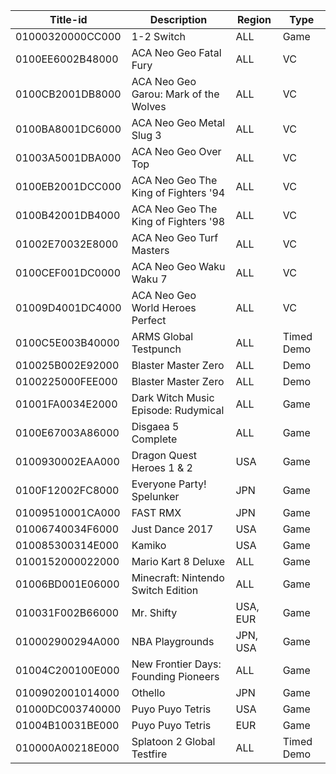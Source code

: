 | Title-id         | Description                           | Region   | Type       |
| ---------------- | ------------------------------------- | -------- | ---------- |
| 01000320000CC000 | 1-2 Switch                            | ALL      | Game       |
| 0100EE6002B48000 | ACA Neo Geo Fatal Fury                | ALL      | VC         |
| 0100CB2001DB8000 | ACA Neo Geo Garou: Mark of the Wolves | ALL      | VC         |
| 0100BA8001DC6000 | ACA Neo Geo Metal Slug 3              | ALL      | VC         |
| 01003A5001DBA000 | ACA Neo Geo Over Top                  | ALL      | VC         |
| 0100EB2001DCC000 | ACA Neo Geo The King of Fighters '94  | ALL      | VC         |
| 0100B42001DB4000 | ACA Neo Geo The King of Fighters '98  | ALL      | VC         |
| 01002E70032E8000 | ACA Neo Geo Turf Masters              | ALL      | VC         |
| 0100CEF001DC0000 | ACA Neo Geo Waku Waku 7               | ALL      | VC         |
| 01009D4001DC4000 | ACA Neo Geo World Heroes Perfect      | ALL      | VC         |
| 0100C5E003B40000 | ARMS Global Testpunch                 | ALL      | Timed Demo |
| 010025B002E92000 | Blaster Master Zero                   | ALL      | Demo       |
| 0100225000FEE000 | Blaster Master Zero                   | ALL      | Demo       |
| 01001FA0034E2000 | Dark Witch Music Episode: Rudymical   | ALL      | Game       |
| 0100E67003A86000 | Disgaea 5 Complete                    | ALL      | Game       |
| 0100930002EAA000 | Dragon Quest Heroes 1 & 2             | USA      | Game       |
| 0100F12002FC8000 | Everyone Party\! Spelunker            | JPN      | Game       |
| 01009510001CA000 | FAST RMX                              | JPN      | Game       |
| 01006740034F6000 | Just Dance 2017                       | USA      | Game       |
| 010085300314E000 | Kamiko                                | USA      | Game       |
| 0100152000022000 | Mario Kart 8 Deluxe                   | ALL      | Game       |
| 01006BD001E06000 | Minecraft: Nintendo Switch Edition    | ALL      | Game       |
| 010031F002B66000 | Mr. Shifty                            | USA, EUR | Game       |
| 010002900294A000 | NBA Playgrounds                       | JPN, USA | Game       |
| 01004C200100E000 | New Frontier Days: Founding Pioneers  | ALL      | Game       |
| 0100902001014000 | Othello                               | JPN      | Game       |
| 01000DC003740000 | Puyo Puyo Tetris                      | USA      | Game       |
| 01004B10031BE000 | Puyo Puyo Tetris                      | EUR      | Game       |
| 010000A00218E000 | Splatoon 2 Global Testfire            | ALL      | Timed Demo |
